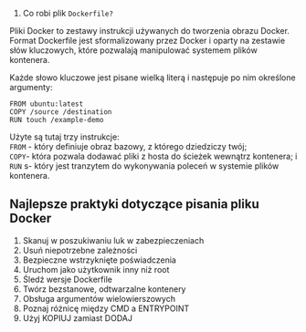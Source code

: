 1. Co robi plik `Dockerfile?`

Pliki Docker to zestawy instrukcji używanych do tworzenia obrazu Docker. Format Dockerfile jest sformalizowany przez Docker i oparty na zestawie słów kluczowych, które pozwalają manipulować systemem plików kontenera.

Każde słowo kluczowe jest pisane wielką literą i następuje po nim określone argumenty:

```
FROM ubuntu:latest
COPY /source /destination
RUN touch /example-demo
```

Użyte są tutaj trzy instrukcje: 
<br> `FROM` - który definiuje obraz bazowy, z którego dziedziczy twój;
<br> `COPY`- która pozwala dodawać pliki z hosta do ścieżek wewnątrz kontenera; i <br>
`RUN` s- który jest tranzytem do wykonywania poleceń w systemie plików kontenera.

## Najlepsze praktyki dotyczące pisania pliku Docker 

1. Skanuj w poszukiwaniu luk w zabezpieczeniach
2. Usuń niepotrzebne zależności
3. Bezpieczne wstrzyknięte poświadczenia
4. Uruchom jako użytkownik inny niż root
5. Śledź wersje Dockerfile
6. Twórz bezstanowe, odtwarzalne kontenery
7. Obsługa argumentów wielowierszowych
8. Poznaj różnicę między CMD a ENTRYPOINT
9. Użyj KOPIUJ zamiast DODAJ